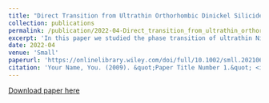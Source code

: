 ```yaml
---
title: "Direct Transition from Ultrathin Orthorhombic Dinickel Silicides to Epitaxial Nickel Disilicide Revealed by In Situ Synthesis and Analysis"
collection: publications
permalink: /publication/2022-04-Direct_transition_from_ultrathin_orthorhombic_dinickel_slicides_to_epitaxial_nickel_disilicide_revealed_by_in_situ_synthesis_and_analysis
excerpt: 'In this paper we studied the phase transition of ultrathin Ni silicides on Si(100) substrates.'
date: 2022-04
venue: 'Small'
paperurl: 'https://onlinelibrary.wiley.com/doi/full/10.1002/smll.202106093'
citation: 'Your Name, You. (2009). &quot;Paper Title Number 1.&quot; <i>Journal 1</i>. 1(1).'
---
```



[Download paper here](https://onlinelibrary.wiley.com/doi/epdf/10.1002/smll.202106093)

